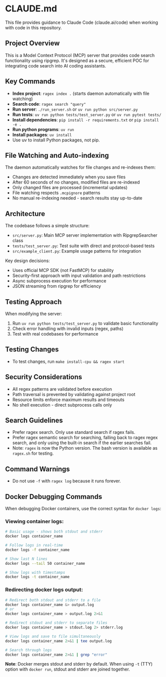 # CLAUDE.md

This file provides guidance to Claude Code (claude.ai/code) when working with code in this repository.

## Project Overview

This is a Model Context Protocol (MCP) server that provides code search functionality using ripgrep. It's designed as a secure, efficient POC for integrating code search into AI coding assistants.

## Key Commands

- **Index project**: `ragex index .` (starts daemon automatically with file watching)
- **Search code**: `ragex search "query"`
- **Run server**: `./run_server.sh` or `uv run python src/server.py`
- **Run tests**: `uv run python tests/test_server.py` or `uv run pytest tests/`
- **Install dependencies**: `pip install -r requirements.txt` or `pip install -e .`
- **Run python programs**: `uv run`
- **Install packages**: `uv install`
- Use uv to install Python packages, not pip.

## File Watching and Auto-indexing

The daemon automatically watches for file changes and re-indexes them:
- Changes are detected immediately when you save files
- After 60 seconds of no changes, modified files are re-indexed
- Only changed files are processed (incremental updates)
- File watching respects `.mcpignore` patterns
- No manual re-indexing needed - search results stay up-to-date

## Architecture

The codebase follows a simple structure:
- `src/server.py`: Main MCP server implementation with RipgrepSearcher class
- `tests/test_server.py`: Test suite with direct and protocol-based tests
- `src/example_client.py`: Example usage patterns for integration

Key design decisions:
- Uses official MCP SDK (not FastMCP) for stability
- Security-first approach with input validation and path restrictions
- Async subprocess execution for performance
- JSON streaming from ripgrep for efficiency

## Testing Approach

When modifying the server:
1. Run `uv run python tests/test_server.py` to validate basic functionality
2. Check error handling with invalid inputs (regex, paths)
3. Test with real codebases for performance

## Testing Changes

- To test changes, run `make install-cpu && ragex start`

## Security Considerations

- All regex patterns are validated before execution
- Path traversal is prevented by validating against project root
- Resource limits enforce maximum results and timeouts
- No shell execution - direct subprocess calls only

## Search Guidelines

- Prefer ragex search. Only use standard search if ragex fails.
- Prefer ragex semantic search for searching, falling back to ragex regex search, and only using the built-in search if the earlier searches fail.
- Note: `ragex` is now the Python version. The bash version is available as `ragex.sh` for testing.

## Command Warnings

- Do not use `-f` with `ragex log` because it runs forever.

## Docker Debugging Commands

When debugging Docker containers, use the correct syntax for `docker logs`:

### Viewing container logs:
```bash
# Basic usage - shows both stdout and stderr
docker logs container_name

# Follow logs in real-time
docker logs -f container_name

# Show last N lines
docker logs --tail 50 container_name

# Show logs with timestamps
docker logs -t container_name
```

### Redirecting docker logs output:
```bash
# Redirect both stdout and stderr to a file
docker logs container_name &> output.log
# or
docker logs container_name > output.log 2>&1

# Redirect stdout and stderr to separate files
docker logs container_name > stdout.log 2> stderr.log

# View logs and save to file simultaneously
docker logs container_name 2>&1 | tee output.log

# Search through logs
docker logs container_name 2>&1 | grep "error"
```

**Note**: Docker merges stdout and stderr by default. When using `-t` (TTY) option with `docker run`, stdout and stderr are joined together.